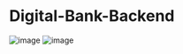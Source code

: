 # Digital-Bank-Backend
![image](https://github.com/nawfalel1/Digital-Bank-Backend/assets/106021874/9c62469c-2832-41ef-b359-a1f8dd73fcad)
![image](https://github.com/nawfalel1/Digital-Bank-Backend/assets/106021874/a0ba96a8-06fd-4553-97d1-f80d3862ff02)

